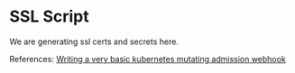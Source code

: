 # SSL Script

We are generating ssl certs and secrets here.


References: [Writing a very basic kubernetes mutating admission webhook](https://medium.com/ovni/writing-a-very-basic-kubernetes-mutating-admission-webhook-398dbbcb63ec)

